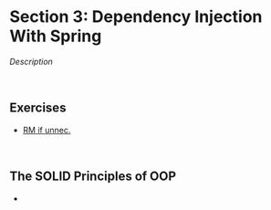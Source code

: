 # Section 3: Dependency Injection With Spring
*Description*

<br>

## Exercises
* [RM if unnec.](./exercises/introduction)

<br>

## The SOLID Principles of OOP
* 
